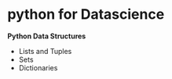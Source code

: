 # python for Datascience
 
 **Python Data Structures**
 
 -	Lists and Tuples
 - Sets
 - Dictionaries
